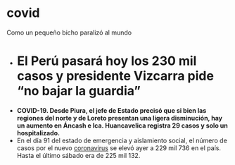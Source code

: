# covid
Como un pequeño bicho paralizó al mundo

- # El Perú pasará hoy los 230 mil casos y presidente Vizcarra pide “no bajar la guardia”
- **COVID-19. Desde Piura, el jefe de Estado precisó que si bien las regiones del norte y de Loreto presentan una ligera disminución, hay un aumento en Áncash e Ica. Huancavelica registra 29 casos y solo un hospitalizado.**
- En el día 91 del estado de emergencia y aislamiento social, el número de casos por el nuevo [coronavirus](https://larepublica.pe/tag/coronavirus-en-peru/) se elevó ayer a 229 mil 736 en el país. Hasta el último sábado era de 225 mil 132.
